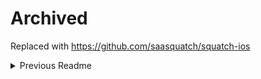 # Archived

Replaced with https://github.com/saasquatch/squatch-ios

<details><summary>Previous Readme</summary>

# Referral SaaSquatch iOS SDK - Swift


The Referral SaaSquatch iOS SDK integrates a referral program into your iOS app. Our mobile SDK has been designed to be part of a hybrid mobile device implementation. Client-side SDK elements are used in conjunction with server-side REST API functionality for the most complete, and secure, solution.

With our SDK you can register your users with Referral SaaSquatch, track users referrals, and fetch users information such as referral codes, share links, and rewards. For more information about our iOS SDK please visit our [iOS SDK Overview](https://docs.referralsaasquatch.com/mobile/ios/).

## Requirements
Our SDK is compatible with iOS apps supporting iOS 8.0 and above. It requires Xcode 8.0+ to build the source.

## Integration
Please refer to our [iOS SDK Quickstart Guide](https://docs.referralsaasquatch.com/mobile/ios/) for installation and integration information.

## Sample App
A sample app that shows how our iOS SDK can be integrated into your apps can be found [here](https://github.com/saasquatch/mobile-sdk-ios-sample). Instructions on how to set up and use our sample app have been included.
  
</details>
